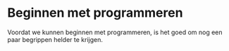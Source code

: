 # Beginnen met programmeren
Voordat we kunnen beginnen met programmeren, is het goed om nog een paar begrippen helder te krijgen.
